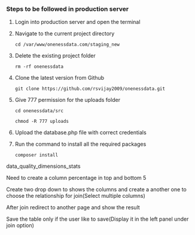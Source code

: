 ### Steps to be followed in production server

1. Login into production server and open the terminal

2. Navigate to the current project directory
    
    ```
    cd /var/www/onenessdata.com/staging_new
    ```
    
3. Delete the existing project folder

    ```
    rm -rf onenessdata
    ```

4. Clone the latest version from Github

    ```
    git clone https://github.com/rsvijay2009/onenessdata.git
    ```

5. Give 777 permission for the uploads folder

    ```
    cd onenessdata/src
      
    chmod -R 777 uploads
    ```
6. Upload the database.php file with correct credentials

7. Run the command to install all the required packages

    ```
    composer install
    ```


data_quality_dimensions_stats

Need to create a column percentage in top and bottom 5



Create two drop down to shows the columns and create a another one to choose the relationship for join(Select multiple columns)


After join redirect to another page and show the result

Save the table only if the user like to save(Display it in the left panel under join option)